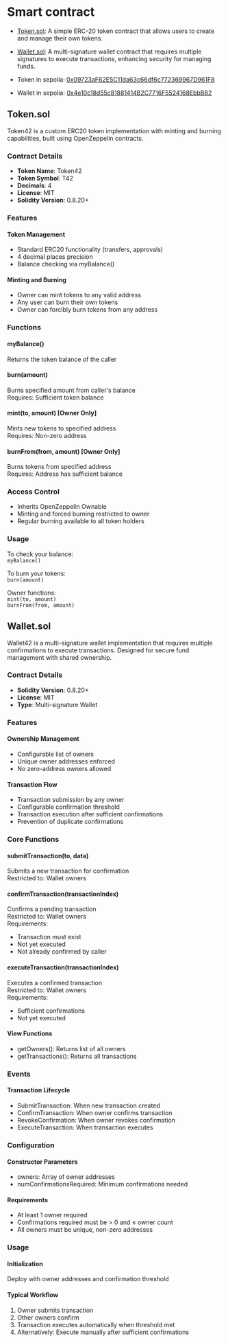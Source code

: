 # Smart contract

- [Token.sol](code/Token.sol): A simple ERC-20 token contract that allows users to create and manage their own tokens.
- [Wallet.sol](code/Wallet.sol): A multi-signature wallet contract that requires multiple signatures to execute transactions, enhancing security for managing funds.


- Token in sepolia: [0x09723aF62E5C11da63c66df6c772369967D961F8](https://sepolia.etherscan.io/address/0x09723aF62E5C11da63c66df6c772369967D961F8)
- Wallet in sepolia: [0x4e10c18d55c81881414B2C7716F5524168EbbB82](https://sepolia.etherscan.io/address/0x4e10c18d55c81881414B2C7716F5524168EbbB82)

## Token.sol

Token42 is a custom ERC20 token implementation with minting and burning capabilities, built using OpenZeppelin contracts.

### Contract Details
- **Token Name**: Token42
- **Token Symbol**: T42
- **Decimals**: 4
- **License**: MIT
- **Solidity Version**: 0.8.20+

### Features

#### Token Management
- Standard ERC20 functionality (transfers, approvals)
- 4 decimal places precision
- Balance checking via myBalance()

#### Minting and Burning
- Owner can mint tokens to any valid address
- Any user can burn their own tokens
- Owner can forcibly burn tokens from any address

### Functions

#### myBalance()
Returns the token balance of the caller

#### burn(amount)
Burns specified amount from caller's balance  
Requires: Sufficient token balance

#### mint(to, amount) [Owner Only]
Mints new tokens to specified address  
Requires: Non-zero address

#### burnFrom(from, amount) [Owner Only]
Burns tokens from specified address  
Requires: Address has sufficient balance

### Access Control
- Inherits OpenZeppelin Ownable
- Minting and forced burning restricted to owner
- Regular burning available to all token holders

### Usage

To check your balance:  
`myBalance()`

To burn your tokens:  
`burn(amount)`

Owner functions:  
`mint(to, amount)`  
`burnFrom(from, amount)`


## Wallet.sol

Wallet42 is a multi-signature wallet implementation that requires multiple confirmations to execute transactions. Designed for secure fund management with shared ownership.

### Contract Details
- **Solidity Version**: 0.8.20+
- **License**: MIT
- **Type**: Multi-signature Wallet

### Features

#### Ownership Management
- Configurable list of owners
- Unique owner addresses enforced
- No zero-address owners allowed

#### Transaction Flow
- Transaction submission by any owner
- Configurable confirmation threshold
- Transaction execution after sufficient confirmations
- Prevention of duplicate confirmations

### Core Functions

#### submitTransaction(to, data)
Submits a new transaction for confirmation  
Restricted to: Wallet owners

#### confirmTransaction(transactionIndex)
Confirms a pending transaction  
Restricted to: Wallet owners  
Requirements:
- Transaction must exist
- Not yet executed
- Not already confirmed by caller

#### executeTransaction(transactionIndex)
Executes a confirmed transaction  
Restricted to: Wallet owners  
Requirements:
- Sufficient confirmations
- Not yet executed

#### View Functions
- getOwners(): Returns list of all owners
- getTransactions(): Returns all transactions

### Events

#### Transaction Lifecycle

- SubmitTransaction: When new transaction created
- ConfirmTransaction: When owner confirms transaction
- RevokeConfirmation: When owner revokes confirmation
- ExecuteTransaction: When transaction executes

### Configuration

#### Constructor Parameters
- owners: Array of owner addresses
- numConfirmationsRequired: Minimum confirmations needed

#### Requirements
- At least 1 owner required
- Confirmations required must be > 0 and ≤ owner count
- All owners must be unique, non-zero addresses

### Usage

#### Initialization
Deploy with owner addresses and confirmation threshold

#### Typical Workflow
1. Owner submits transaction
2. Other owners confirm
3. Transaction executes automatically when threshold met
4. Alternatively: Execute manually after sufficient confirmations
